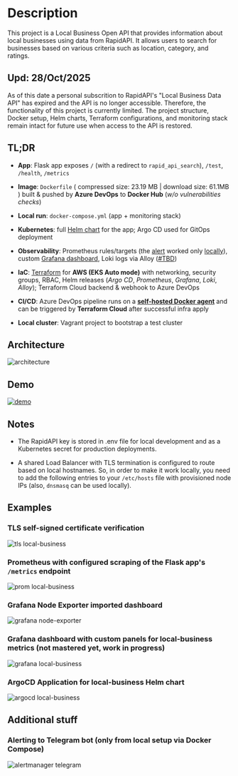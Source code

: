 # Description

This project is a Local Business Open API that provides information about local businesses using data from RapidAPI. It allows users to search for businesses based on various criteria such as location, category, and ratings.

## Upd: 28/Oct/2025

As of this date a personal subscrition to RapidAPI's "Local Business Data API" has expired and the API is no longer accessible. Therefore, the functionality of this project is currently limited. The project structure, Docker setup, Helm charts, Terraform configurations, and monitoring stack remain intact for future use when access to the API is restored.

## TL;DR

- **App**: Flask app exposes `/` (with a redirect to `rapid_api_search`), `/test`, `/health`, `/metrics`

- **Image**: `Dockerfile` ( compressed size: 23.19 MB | download size: 61.1MB ) built & pushed by **Azure DevOps** to **Docker Hub** (*w/o vulnerabilities checks*)

- **Local run**: `docker-compose.yml` (app + monitoring stack)

- **Kubernetes**: full [Helm chart](https://github.com/alakaganaguathoork/local-business/tree/main/helm/charts/local-business) for the app; Argo CD used for GitOps deployment

- **Observability**: Prometheus rules/targets (the [alert](https://github.com/alakaganaguathoork/local-business/blob/main/monitoring/prometheus/prometheus.rules.yml) worked only [locally](https://github.com/alakaganaguathoork/local-business/tree/main/monitoring/alertmanager)), custom [Grafana dashboard](https://github.com/alakaganaguathoork/local-business/blob/main/monitoring/grafana/dashboards/main.json), Loki logs via Alloy ([#TBD](https://github.com/alakaganaguathoork/local-business/blob/main/monitoring/alloy/config/config%2Calloy))

- **IaC**: [Terraform](https://github.com/alakaganaguathoork/local-business/tree/main/terraform) for **AWS (EKS Auto mode)** with networking, security groups, RBAC, Helm releases (*Argo CD*, *Prometheus*, *Grafana*, *Loki*, *Alloy*); Terraform Cloud backend & webhook to Azure DevOps

- **CI/CD**: Azure DevOps pipeline runs on a [**self-hosted Docker agent**](https://github.com/alakaganaguathoork/azure-pipelines-agent) and can be triggered by **Terraform Cloud** after successful infra apply

- **Local cluster**: Vagrant project to bootstrap a test cluster

## Architecture

![architecture](docs/architecture.png "Architecture")

## Demo

[![demo](images/2025-10-27_19-22.png)](images/eks.mp4)

## Notes

- The RapidAPI key is stored in .env file for local development and as a Kubernetes secret for production deployments.

- A shared Load Balancer with TLS termination is configured to route based on local hostnames. So, in order to make it work locally, you need to add the following entries to your `/etc/hosts` file with provisioned node IPs (also, `dnsmasq` can be used locally).

## Examples

### TLS self-signed certificate verification

![tls local-business](images/2025-10-28_03-35.png "TLS local-business")

### Prometheus with configured scraping of the Flask app's `/metrics` endpoint

![prom local-business](images/2025-10-28_12-49.png "Prom local-business")

### Grafana Node Exporter imported dashboard

![grafana node-exporter](images/2025-10-28_22-00.png "Grafana Node Exporter")

### Grafana dashboard with custom panels for local-business metrics (not mastered yet, work in progress)

![grafana local-business](images/2025-10-28_22-06.png "Grafana local-business")

### ArgoCD Application for local-business Helm chart

![argocd local-business](images/2025-10-27_19-22.png "ArgoCD local-business")

## Additional stuff

### Alerting to Telegram bot (only from local setup via **Docker Compose**)

![alertmanager telegram](images/2025-10-28_23-03.png "Alertmanager Telegram")
